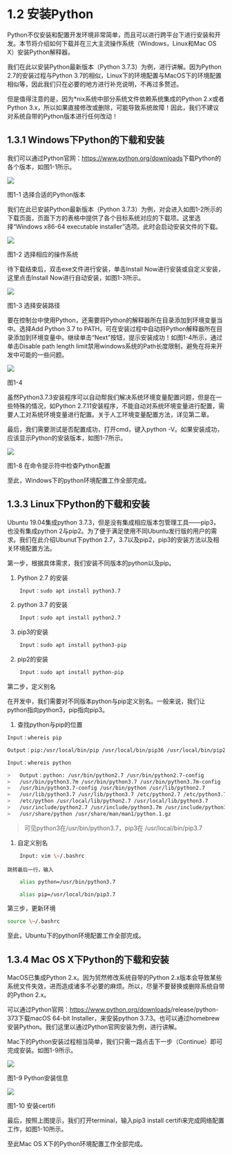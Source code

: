 # 1.2 安装Python


Python不仅安装和配置开发环境非常简单，而且可以进行跨平台下进行安装和开发。本节将介绍如何下载并在三大主流操作系统（Windows，Linux和Mac
OS X）安装Python解释器。

我们在此以安装Python最新版本（Python 3.7.3）为例，进行讲解。因为Python
2.7的安装过程与Python
3.7的相似，Linux下的环境配置与MacOS下的环境配置相似等，因此我们只在必要的地方进行补充说明，不再过多赘述。

但是值得注意的是，因为\*nix系统中部分系统文件依赖系统集成的Python 2.x或者Python
3.x，所以如果直接修改或删除，可能导致系统故障！因此，我们不建议对系统自带的Python版本进行任何改动！

## 1.3.1 Windows下Python的下载和安装

我们可以通过Python官网：<https://www.python.org/downloads>下载Python的各个版本，如图1-1所示。

![](../media/3a913e11ce6bb9533ade243a15ce5551.png)

图1-1 选择合适的Python版本

我们在此已安装Python最新版本（Python
3.7.3）为例，对会进入如图1-2所示的下载页面，页面下方的表格中提供了各个目标系统对应的下载项。这里选择“Windows
x86-64 executable installer”选项。此时会启动安装文件的下载。

![](../media/3c667ca9a510c2842bac85a6aa526fcb.png)

图1-2 选择相应的操作系统

待下载结束后，双击exe文件进行安装，单击Install
Now进行安装或自定义安装，这里点击Install Now进行自动安装，如图1-3所示。

![](../media/1362bd45a56244414ddc35feccfc89ae.png)

图1-3 选择安装路径

要在控制台中使用Python，还需要将Python的解释器所在目录添加到环境变量当中。选择Add
Python 3.7 to
PATH，可在安装过程中自动将Python解释器所在目录添加到环境变量中。继续单击“Next”按钮，提示安装成功！如图1-4所示，通过单击Disable
path length limit禁用windows系统的Path长度限制，避免在将来开发中可能的一些问题。

![](../media/f5bd0590e8d258334490cb43f37d6a53.png)

图1-4

虽然Python3.7.3安装程序可以自动帮我们解决系统环境变量配置问题，但是在一些特殊的情况，如Python
2.7.11安装程序，不能自动对系统环境变量进行配置，需要人工对系统环境变量进行配置。关于人工环境变量配置方法，详见第二章。

最后，我们需要测试是否配置成功，打开cmd，键入python
\-V。如果安装成功，应该显示Python的安装版本，如图1-7所示。

![](../media/6303ad5165366b760900f950bf385694.png)

图1-8 在命令提示符中检查Python配置

至此，Windows下的python环境配置工作全部完成。

## 1.3.3 Linux下Python的下载和安装

Ubuntu 19.04集成python
3.7.3，但是没有集成相应版本包管理工具——pip3，也没有集成python
2与pip2。为了便于满足使用不同Ubuntu发行版的用户的需求。我们在此介绍Ubunut下python
2.7，3.7以及pip2，pip3的安装方法以及相关环境配置方法。

第一步，根据具体需求，我们安装不同版本的python以及pip。

1.  Python 2.7 的安装

```bash
    Input：sudo apt install python3.7
```

2.  python 3.7 的安装
   
```bash
    Input：sudo apt install python2.7
```

3.  pip3的安装

```bash
    Input：sudo apt install python3-pip
```

2.  pip2的安装

```bash
    Input：sudo apt install python-pip
```

第二步，定义别名

在开发中，我们需要对不同版本python与pip定义别名。一般来说，我们让python指向python3，pip指向pip3。

1.  查找python与pip的位置

```bash
Input：whereis pip

Output：pip:/usr/local/bin/pip /usr/local/bin/pip36 /usr/local/bin/pip2.7

Input：whereis python

>   Output：python: /usr/bin/python2.7 /usr/bin/python2.7-config
>   /usr/bin/python3.7m /usr/bin/python3.7 /usr/bin/python3.7m-config
>   /usr/bin/python3.7-config /usr/bin/python /usr/lib/python2.7
>   /usr/lib/python3.7 /usr/lib/python3.7 /etc/python2.7 /etc/python3.7
>   /etc/python /usr/local/lib/python2.7 /usr/local/lib/python3.7
>   /usr/include/python2.7 /usr/include/python3.7m /usr/include/python3.7
>   /usr/share/python /usr/share/man/man1/python.1.gz
```

>   可见python3在/usr/bin/python3.7，pip3在 /usr/local/bin/pip3.7

1.  自定义别名
```bash
    Input: vim \~/.bashrc
```
    跳转最后一行，输入
```bash
    alias python=/usr/bin/python3.7

    alias pip=/usr/local/bin/pip3.7
```
第三步，更新环境
```bash
source \~/.bashrc
```
至此，Ubuntu下的python环境配置工作全部完成。

## 1.3.4 Mac OS X下Python的下载和安装

MacOS已集成Python 2.x。因为贸然修改系统自带的Python
2.x版本会导致某些系统文件失效，进而造成诸多不必要的麻烦。所以，尽量不要替换或删除系统自带的Python
2.x。

可以通过Python官网：<https://www.python.org/downloads>/release/python-373下载macOS
64-bit Installer，来安装python
3.7.3。也可以通过homebrew安装Python。我们这里以通过Python官网安装为例，进行讲解。

Mac下的Python安装过程相当简单，我们只需一路点击下一步（Continue）即可完成安装。如图1-9所示。

![](../media/130cc1350f3d7828b76a105b7142fc9d.png)

图1-9 Python安装信息

![](../media/41a21deff9c3598fb524a4ca2062f215.png)

图1-10 安装certifi

最后，按照上图提示，我们打开terminal，输入pip3 install
certifi来完成网络配置工作，如图1-10所示。

至此Mac OS X下的Python环境配置工作全部完成。
